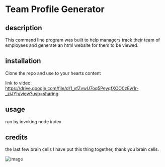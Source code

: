 # Team Profile Generator

## description
This command line program was built to help managers track their team of employees and generate an html website for them to be viewed.

## installation
Clone the repo and use to your hearts content

link to video: https://drive.google.com/file/d/1_yfZvwU7oq5PeyqfXOO0zEw1r-_ziJYh/view?usp=sharing

## usage
run by invoking node index

## credits
the last few brain cells I have put this thing together, thank you brain cells.

![image](https://user-images.githubusercontent.com/97691873/171433888-20512b99-28c3-4435-92f8-9d129d23a360.png)
